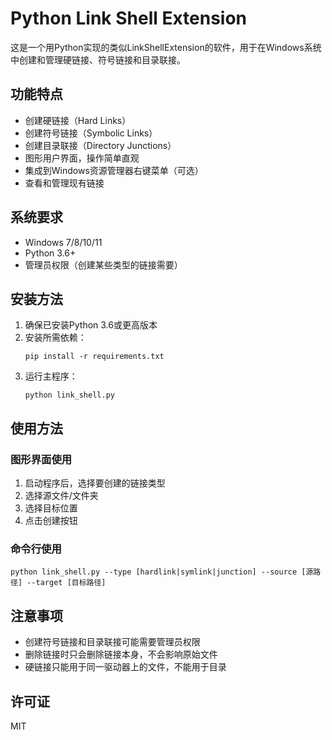 # Python Link Shell Extension

这是一个用Python实现的类似LinkShellExtension的软件，用于在Windows系统中创建和管理硬链接、符号链接和目录联接。

## 功能特点

- 创建硬链接（Hard Links）
- 创建符号链接（Symbolic Links）
- 创建目录联接（Directory Junctions）
- 图形用户界面，操作简单直观
- 集成到Windows资源管理器右键菜单（可选）
- 查看和管理现有链接

## 系统要求

- Windows 7/8/10/11
- Python 3.6+
- 管理员权限（创建某些类型的链接需要）

## 安装方法

1. 确保已安装Python 3.6或更高版本
2. 安装所需依赖：
   ```
   pip install -r requirements.txt
   ```
3. 运行主程序：
   ```
   python link_shell.py
   ```

## 使用方法

### 图形界面使用

1. 启动程序后，选择要创建的链接类型
2. 选择源文件/文件夹
3. 选择目标位置
4. 点击创建按钮

### 命令行使用

```
python link_shell.py --type [hardlink|symlink|junction] --source [源路径] --target [目标路径]
```

## 注意事项

- 创建符号链接和目录联接可能需要管理员权限
- 删除链接时只会删除链接本身，不会影响原始文件
- 硬链接只能用于同一驱动器上的文件，不能用于目录

## 许可证

MIT